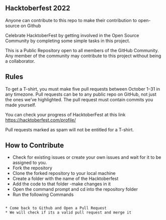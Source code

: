 


## Hacktoberfest 2022
Anyone can contribute to this repo to make their contribution to open-source on Github

Celebrate HacktoberFest by getting involved in the Open Source Community by completing some simple tasks in this project.

This is a Public Repository open to all members of the GitHub Community. Any member of the community may contribute to this project without being a collaborator.

## Rules
To get a T-shirt, you must make five pull requests between October 1–31 in any timezone. Pull requests can be to any public repo on GitHub, not just the ones we’ve highlighted. The pull request must contain commits you made yourself.

You can check your progress of HacktoberFest at this link
https://hacktoberfest.com/profile/

Pull requests marked as spam will not be entitled for a T-shirt.

## How to Contribute
- Check for existing issues or create your own issues and wait for it to be assigned to you.
- Fork the repository
- Clone the forked repository to your local machine
- Create a folder with the name of the Hacktoberfest 
- Add the code to that folder
-make changes in it
- Open the command prompt and cd into the repository folder
- Run the following Commands
```

* Come back to Github and Open a Pull Request
* We will check if its a valid pull request and merge it



